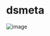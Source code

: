 # dsmeta

![image](https://user-images.githubusercontent.com/97921717/203194851-0c30e343-f39a-4004-a752-5dc988489329.png)
